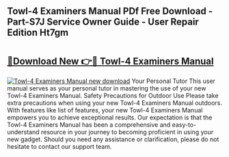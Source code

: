 ## Towl-4 Examiners Manual PDf Free Download - Part-S7J Service Owner Guide - User Repair Edition Ht7gm

# <h2><a href="http://bc24931.oget.top/?id=Towl-4+Examiners+Manual">🔗Download New 👉🔴 Towl-4 Examiners Manual</a></h2>

[![Towl-4 Examiners Manual new download](https://i.imgur.com/5g1atiW.png)](http://bc24931.oget.top/?id=Towl-4+Examiners+Manual)
Your Personal Tutor This user manual serves as your personal tutor in mastering the use of your new Towl-4 Examiners Manual. Safety Precautions for Outdoor Use Please take extra precautions when using your new Towl-4 Examiners Manual outdoors. With features like list of features, your new Towl-4 Examiners Manual empowers you to achieve exceptional results. Our expectation is that the Towl-4 Examiners Manual has been a comprehensive and easy-to-understand resource in your journey to becoming proficient in using your new gadget. Should you need any assistance or clarification, please do not hesitate to contact our support team.

